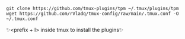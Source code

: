 ```
git clone https://github.com/tmux-plugins/tpm ~/.tmux/plugins/tpm
wget https://github.com/rVladq/tmux-config/raw/main/.tmux.conf -O ~/.tmux.conf
```
✨<prefix + I> inside tmux to install the plugins✨
